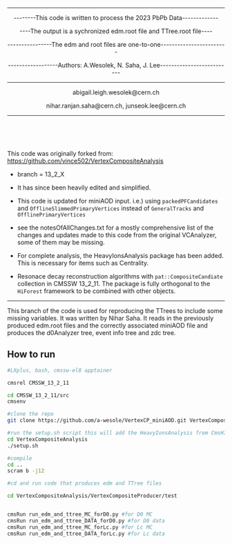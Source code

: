 ---------------------------------------------------------------------------------------------------------------
<p align="center"> --------This code is written to process the 2023 PbPb Data-------------</p>
<p align="center"> ----The output is a sychronized edm.root file and TTree.root file----</p>
<p align="center"> ----------------The edm and root files are one-to-one------------------------</p>
<p align="center"> ------------------Authors: A.Wesolek, N. Saha, J. Lee-------------------------- </p>

 ---------------------------------------------------------------------------------------------------------------- 
<p align="center"> abigail.leigh.wesolek@cern.ch </p>
<p align="center"> nihar.ranjan.saha@cern.ch, junseok.lee@cern.ch </p>

----------------------------------------------------------------------------------------------------------------
  

  <br>
 <br>
 <br>
 
This code was originally forked from:
https://github.com/vince502/VertexCompositeAnalysis
 - branch = 13_2_X
- It has since been heavily edited and simplified.
- This code is updated for miniAOD input. i.e.) using ```packedPFCandidates``` and ```OfflineSlimmedPrimaryVertices``` instead of ```GeneralTracks``` and ```OfflinePrimaryVertices```
- see the notesOfAllChanges.txt for a mostly comprehensive list of the changes and updates made to this code from the original VCAnalyzer, some of them may be missing.
- For complete analysis, the HeavyIonsAnalysis package has been added. This is necessary for items such as Centrality.
    
- Resonace decay reconstruction algorithms with ```pat::CompositeCandiate``` collection in CMSSW 13_2_11. The package is fully orthogonal to the ```HiForest``` framework to be combined with other objects.

-----------------------------------------------------------

This branch of the code is used for reproducing the TTrees to include some missing variables. It was written by Nihar Saha. 
  It reads in the previously produced edm.root files and the correctly associated miniAOD file and produces the d0Analyzer tree, event info tree and zdc tree.  



## How to run

```bash 
#LXplus, bash, cmssw-el8 apptainer

cmsrel CMSSW_13_2_11

cd CMSSW_13_2_11/src
cmsenv

#clone the repo
git clone https://github.com/a-wesole/VertexCP_miniAOD.git VertexCompositeAnalysis

#run the setup.sh script this will add the HeavyIonsAnalysis from CmsHI github that is needed for centrality 
cd VertexCompositeAnalysis
./setup.sh

#compile
cd ..
scram b -j12

#cd and run code that produces edm and TTree files 

cd VertexCompositeAnalysis/VertexCompositeProducer/test


cmsRun run_edm_and_ttree_MC_forD0.py #for D0 MC
cmsRun run_edm_and_ttree_DATA_forD0.py #for D0 data
cmsRun run_edm_and_ttree_MC_forLc.py #for Lc MC
cmsRun run_edm_and_ttree_DATA_forLc.py #for Lc data



```

